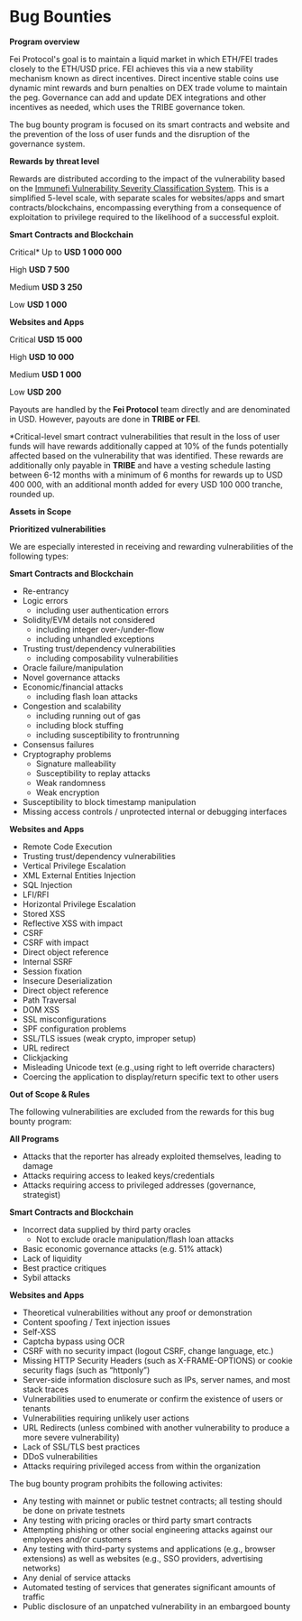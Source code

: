 # Bug Bounties

**Program overview**

Fei Protocol's goal is to maintain a liquid market in which ETH/FEI trades closely to the ETH/USD price. FEI achieves this via a new stability mechanism known as direct incentives. Direct incentive stable coins use dynamic mint rewards and burn penalties on DEX trade volume to maintain the peg. Governance can add and update DEX integrations and other incentives as needed, which uses the TRIBE governance token.

The bug bounty program is focused on its smart contracts and website and the prevention of the loss of user funds and the disruption of the governance system.

**Rewards by threat level**

Rewards are distributed according to the impact of the vulnerability based on the [Immunefi Vulnerability Severity Classification System](https://immunefi.com/severity-system/). This is a simplified 5-level scale, with separate scales for websites/apps and smart contracts/blockchains, encompassing everything from a consequence of exploitation to privilege required to the likelihood of a successful exploit.

**Smart Contracts and Blockchain**

Critical\* Up to **USD 1 000 000**

High **USD 7 500**

Medium **USD 3 250**

Low **USD 1 000**

**Websites and Apps**

Critical **USD 15 000**

High **USD 10 000**

Medium **USD 1 000**

Low **USD 200**

Payouts are handled by the **Fei Protocol** team directly and are denominated in USD. However, payouts are done in **TRIBE or FEI**.

\*Critical-level smart contract vulnerabilities that result in the loss of user funds will have rewards additionally capped at 10% of the funds potentially affected based on the vulnerability that was identified. These rewards are additionally only payable in **TRIBE** and have a vesting schedule lasting between 6-12 months with a minimum of 6 months for rewards up to USD 400 000, with an additional month added for every USD 100 000 tranche, rounded up.

**Assets in Scope**

**Prioritized vulnerabilities**

We are especially interested in receiving and rewarding vulnerabilities of the following types:

 **Smart Contracts and Blockchain**

* Re-entrancy
* Logic errors
  * including user authentication errors
* Solidity/EVM details not considered
  * including integer over-/under-flow
  * including unhandled exceptions
* Trusting trust/dependency vulnerabilities
  * including composability vulnerabilities
* Oracle failure/manipulation
* Novel governance attacks
* Economic/financial attacks
  * including flash loan attacks
* Congestion and scalability
  * including running out of gas
  * including block stuffing
  * including susceptibility to frontrunning
* Consensus failures
* Cryptography problems
  * Signature malleability
  * Susceptibility to replay attacks
  * Weak randomness
  * Weak encryption
* Susceptibility to block timestamp manipulation
* Missing access controls / unprotected internal or debugging interfaces

**Websites and Apps**

* Remote Code Execution
* Trusting trust/dependency vulnerabilities
* Vertical Privilege Escalation
* XML External Entities Injection
* SQL Injection
* LFI/RFI
* Horizontal Privilege Escalation
* Stored XSS
* Reflective XSS with impact
* CSRF
* CSRF with impact
* Direct object reference
* Internal SSRF
* Session fixation
* Insecure Deserialization
* Direct object reference
* Path Traversal
* DOM XSS
* SSL misconfigurations
* SPF configuration problems
* SSL/TLS issues \(weak crypto, improper setup\)
* URL redirect
* Clickjacking
* Misleading Unicode text \(e.g.,using right to left override characters\)
* Coercing the application to display/return specific text to other users

**Out of Scope & Rules**

The following vulnerabilities are excluded from the rewards for this bug bounty program:

**All Programs**

* Attacks that the reporter has already exploited themselves, leading to damage
* Attacks requiring access to leaked keys/credentials
* Attacks requiring access to privileged addresses \(governance, strategist\)

**Smart Contracts and Blockchain**

* Incorrect data supplied by third party oracles
  * Not to exclude oracle manipulation/flash loan attacks
* Basic economic governance attacks \(e.g. 51% attack\)
* Lack of liquidity
* Best practice critiques
* Sybil attacks

**Websites and Apps**

* Theoretical vulnerabilities without any proof or demonstration
* Content spoofing / Text injection issues
* Self-XSS
* Captcha bypass using OCR
* CSRF with no security impact \(logout CSRF, change language, etc.\)
* Missing HTTP Security Headers \(such as X-FRAME-OPTIONS\) or cookie security flags \(such as “httponly”\)
* Server-side information disclosure such as IPs, server names, and most stack traces
* Vulnerabilities used to enumerate or confirm the existence of users or tenants
* Vulnerabilities requiring unlikely user actions
* URL Redirects \(unless combined with another vulnerability to produce a more severe vulnerability\)
* Lack of SSL/TLS best practices
* DDoS vulnerabilities
* Attacks requiring privileged access from within the organization

The bug bounty program prohibits the following activites: 

* Any testing with mainnet or public testnet contracts; all testing should be done on private testnets
* Any testing with pricing oracles or third party smart contracts
* Attempting phishing or other social engineering attacks against our employees and/or customers
* Any testing with third-party systems and applications \(e.g., browser extensions\) as well as websites \(e.g., SSO providers, advertising networks\)
* Any denial of service attacks
* Automated testing of services that generates significant amounts of traffic
* Public disclosure of an unpatched vulnerability in an embargoed bounty

